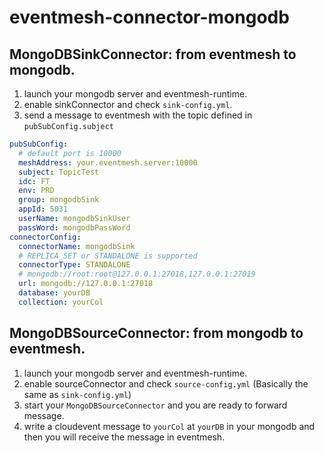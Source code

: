 # eventmesh-connector-mongodb

## MongoDBSinkConnector: from eventmesh to mongodb.

1. launch your mongodb server and eventmesh-runtime.
2. enable sinkConnector and check `sink-config.yml`.
3. send a message to eventmesh with the topic defined in `pubSubConfig.subject`
```yaml
pubSubConfig:
  # default port is 10000
  meshAddress: your.eventmesh.server:10000
  subject: TopicTest
  idc: FT
  env: PRD
  group: mongodbSink
  appId: 5031
  userName: mongodbSinkUser
  passWord: mongodbPassWord
connectorConfig:
  connectorName: mongodbSink
  # REPLICA_SET or STANDALONE is supported
  connectorType: STANDALONE
  # mongodb://root:root@127.0.0.1:27018,127.0.0.1:27019
  url: mongodb://127.0.0.1:27018
  database: yourDB
  collection: yourCol
```

## MongoDBSourceConnector: from mongodb to eventmesh.

1. launch your mongodb server and eventmesh-runtime.
2. enable sourceConnector and check `source-config.yml` (Basically the same as `sink-config.yml`)
3. start your `MongoDBSourceConnector` and you are ready to forward message.
4. write a cloudevent message to `yourCol` at `yourDB` in your mongodb and then you will receive the message in eventmesh.